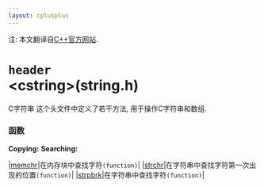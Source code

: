 ```yaml
---
layout: cplusplus
---
```

注: 本文翻译自[C++官方网站](http://www.cplusplus.com/reference/cstring/).

# `header`<br/>\<cstring>(string.h)

C字符串
这个头文件中定义了若干方法, 用于操作C字符串和数组.
<!--
C Strings
This header file defines several functions to manipulate C strings and arrays.
-->

### 函数

**Copying:**
**Searching:**

|[memchr](memchr.html)|在内存块中查找字符<!--Locate character in block of memory-->`(function)`|
|[strchr](strchr.html)|在字符串中查找字符第一次出现的位置<!--Locate first occurrence of character in string -->`(function)`|
|[strpbrk](strpbrk.html)|在字符串中查找字符<!--Locate characters in string-->`(function)`|
